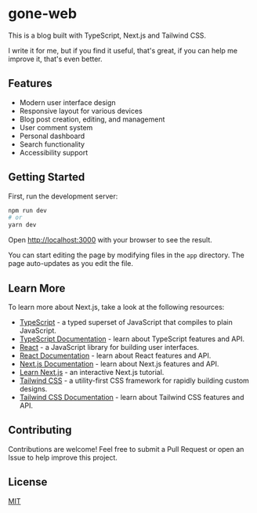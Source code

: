 # gone-web

This is a blog built with TypeScript, Next.js and Tailwind CSS.

I write it for me, but if you find it useful, that's great, if you can help me improve it, that's even better.

## Features

- Modern user interface design
- Responsive layout for various devices
- Blog post creation, editing, and management
- User comment system
- Personal dashboard
- Search functionality
- Accessibility support

## Getting Started

First, run the development server:

```bash
npm run dev
# or
yarn dev
```

Open [http://localhost:3000](http://localhost:3000) with your browser to see the result.

You can start editing the page by modifying files in the `app` directory. The page auto-updates as you edit the file.

## Learn More

To learn more about Next.js, take a look at the following resources:

- [TypeScript](https://www.typescriptlang.org/) - a typed superset of JavaScript that compiles to plain JavaScript.
- [TypeScript Documentation](https://www.typescriptlang.org/docs/) - learn about TypeScript features and API.
- [React](https://reactjs.org/) - a JavaScript library for building user interfaces.
- [React Documentation](https://reactjs.org/docs/getting-started.html) - learn about React features and API.
- [Next.js Documentation](https://nextjs.org/docs) - learn about Next.js features and API.
- [Learn Next.js](https://nextjs.org/learn) - an interactive Next.js tutorial.
- [Tailwind CSS](https://tailwindcss.com/) - a utility-first CSS framework for rapidly building custom designs.
- [Tailwind CSS Documentation](https://tailwindcss.com/docs) - learn about Tailwind CSS features and API.

## Contributing

Contributions are welcome! Feel free to submit a Pull Request or open an Issue to help improve this project.

## License

[MIT](LICENSE)
